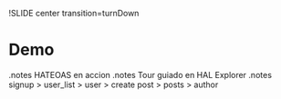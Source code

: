 !SLIDE center transition=turnDown

# Demo

.notes HATEOAS en accion
.notes Tour guiado en HAL Explorer
.notes signup > user_list > user > create post > posts > author

